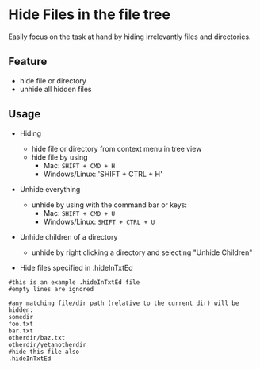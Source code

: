 # Hide Files in the file tree

Easily focus on the task at hand by hiding irrelevantly files and directories.

## Feature
* hide file or directory
* unhide all hidden files

## Usage
* Hiding
  * hide file or directory from context menu in tree view
  * hide file by using
    * Mac: `SHIFT + CMD + H`
    * Windows/Linux: 'SHIFT + CTRL + H'
* Unhide everything
  * unhide by using with the command bar or keys:
    * Mac: `SHIFT + CMD + U`
    * Windows/Linux: `SHIFT + CTRL + U`
* Unhide children of a directory
  * unhide by right clicking a directory and selecting "Unhide Children"

* Hide files specified in .hideInTxtEd
 ```
 #this is an example .hideInTxtEd file
 #empty lines are ignored

 #any matching file/dir path (relative to the current dir) will be hidden:
 somedir
 foo.txt
 bar.txt
 otherdir/baz.txt
 otherdir/yetanotherdir
 #hide this file also
 .hideInTxtEd
 ```
